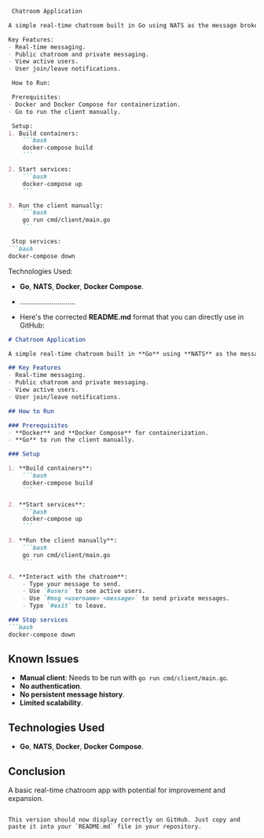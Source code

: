 ```markdown
 Chatroom Application

A simple real-time chatroom built in Go using NATS as the message broker. It supports public chat, private messages, and user management.

Key Features:
- Real-time messaging.
- Public chatroom and private messaging.
- View active users.
- User join/leave notifications.

 How to Run:

 Prerequisites:
- Docker and Docker Compose for containerization.
- Go to run the client manually.

 Setup:
1. Build containers:
    ```bash
    docker-compose build
    ```

2. Start services:
    ```bash
    docker-compose up
    ```

3. Run the client manually:
    ```bash
    go run cmd/client/main.go
    ```

 Stop services:
```bash
docker-compose down
```

 Technologies Used:
- **Go**, **NATS**, **Docker**, **Docker Compose**.

- ............................

- Here's the corrected **README.md** format that you can directly use in GitHub:

```markdown
# Chatroom Application

A simple real-time chatroom built in **Go** using **NATS** as the message broker. It supports public chat, private messages, and user management.

## Key Features
- Real-time messaging.
- Public chatroom and private messaging.
- View active users.
- User join/leave notifications.

## How to Run

### Prerequisites
- **Docker** and **Docker Compose** for containerization.
- **Go** to run the client manually.

### Setup

1. **Build containers**:
    ```bash
    docker-compose build
    ```

2. **Start services**:
    ```bash
    docker-compose up
    ```

3. **Run the client manually**:
    ```bash
    go run cmd/client/main.go
    ```

4. **Interact with the chatroom**:
    - Type your message to send.
    - Use `#users` to see active users.
    - Use `#msg <username> <message>` to send private messages.
    - Type `#exit` to leave.

### Stop services
```bash
docker-compose down
```

## Known Issues
- **Manual client**: Needs to be run with `go run cmd/client/main.go`.
- **No authentication**.
- **No persistent message history**.
- **Limited scalability**.

## Technologies Used
- **Go**, **NATS**, **Docker**, **Docker Compose**.

## Conclusion
A basic real-time chatroom app with potential for improvement and expansion.
```

This version should now display correctly on GitHub. Just copy and paste it into your `README.md` file in your repository.

